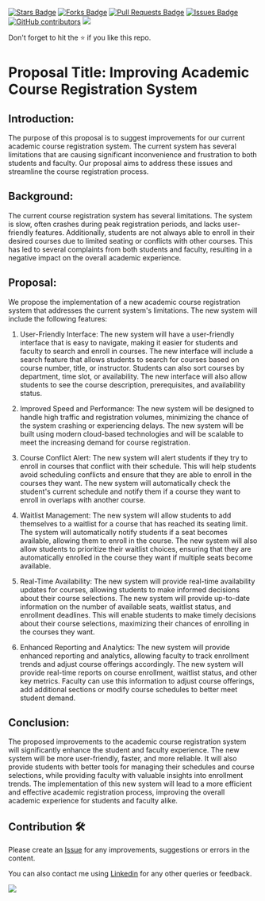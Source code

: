 <a href="https://github.com/drshahizan/software-engineering/stargazers"><img src="https://img.shields.io/github/stars/drshahizan/software-engineering" alt="Stars Badge"/></a>
<a href="https://github.com/drshahizan/software-engineering/network/members"><img src="https://img.shields.io/github/forks/drshahizan/software-engineering" alt="Forks Badge"/></a>
<a href="https://github.com/drshahizan/software-engineering/pulls"><img src="https://img.shields.io/github/issues-pr/drshahizan/software-engineering" alt="Pull Requests Badge"/></a>
<a href="https://github.com/drshahizan/software-engineering/issues"><img src="https://img.shields.io/github/issues/drshahizan/software-engineering" alt="Issues Badge"/></a>
<a href="https://github.com/drshahizan/software-engineering/graphs/contributors"><img alt="GitHub contributors" src="https://img.shields.io/github/contributors/drshahizan/software-engineering?color=2b9348"></a>
![](https://visitor-badge.glitch.me/badge?page_id=drshahizan/software-engineering)

Don't forget to hit the :star: if you like this repo.
# Proposal Title: Improving Academic Course Registration System

## Introduction:
The purpose of this proposal is to suggest improvements for our current academic course registration system. The current system has several limitations that are causing significant inconvenience and frustration to both students and faculty. Our proposal aims to address these issues and streamline the course registration process.

## Background:
The current course registration system has several limitations. The system is slow, often crashes during peak registration periods, and lacks user-friendly features. Additionally, students are not always able to enroll in their desired courses due to limited seating or conflicts with other courses. This has led to several complaints from both students and faculty, resulting in a negative impact on the overall academic experience.

## Proposal:
We propose the implementation of a new academic course registration system that addresses the current system's limitations. The new system will include the following features:

1. User-Friendly Interface: The new system will have a user-friendly interface that is easy to navigate, making it easier for students and faculty to search and enroll in courses. The new interface will include a search feature that allows students to search for courses based on course number, title, or instructor. Students can also sort courses by department, time slot, or availability. The new interface will also allow students to see the course description, prerequisites, and availability status.

2. Improved Speed and Performance: The new system will be designed to handle high traffic and registration volumes, minimizing the chance of the system crashing or experiencing delays. The new system will be built using modern cloud-based technologies and will be scalable to meet the increasing demand for course registration.

3. Course Conflict Alert: The new system will alert students if they try to enroll in courses that conflict with their schedule. This will help students avoid scheduling conflicts and ensure that they are able to enroll in the courses they want. The new system will automatically check the student's current schedule and notify them if a course they want to enroll in overlaps with another course.

4. Waitlist Management: The new system will allow students to add themselves to a waitlist for a course that has reached its seating limit. The system will automatically notify students if a seat becomes available, allowing them to enroll in the course. The new system will also allow students to prioritize their waitlist choices, ensuring that they are automatically enrolled in the course they want if multiple seats become available.

5. Real-Time Availability: The new system will provide real-time availability updates for courses, allowing students to make informed decisions about their course selections. The new system will provide up-to-date information on the number of available seats, waitlist status, and enrollment deadlines. This will enable students to make timely decisions about their course selections, maximizing their chances of enrolling in the courses they want.

6. Enhanced Reporting and Analytics: The new system will provide enhanced reporting and analytics, allowing faculty to track enrollment trends and adjust course offerings accordingly. The new system will provide real-time reports on course enrollment, waitlist status, and other key metrics. Faculty can use this information to adjust course offerings, add additional sections or modify course schedules to better meet student demand.

## Conclusion:
The proposed improvements to the academic course registration system will significantly enhance the student and faculty experience. The new system will be more user-friendly, faster, and more reliable. It will also provide students with better tools for managing their schedules and course selections, while providing faculty with valuable insights into enrollment trends. The implementation of this new system will lead to a more efficient and effective academic registration process, improving the overall academic experience for students and faculty alike.

## Contribution 🛠️
Please create an [Issue](https://github.com/drshahizan/software-engineering/issues) for any improvements, suggestions or errors in the content.

You can also contact me using [Linkedin](https://www.linkedin.com/in/drshahizan/) for any other queries or feedback.

![](https://visitor-badge.glitch.me/badge?page_id=drshahizan)

